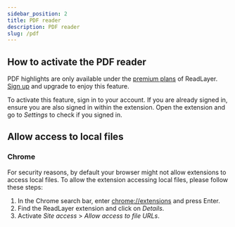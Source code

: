 ```yaml
---
sidebar_position: 2
title: PDF reader
description: PDF reader
slug: /pdf
---
```


## How to activate the PDF reader

PDF highlights are only available under the [premium plans](https://readlayer.com/pricing) of ReadLayer. [Sign up](https://readlayer.com/auth/signup) and upgrade to enjoy this feature.

To activate this feature, sign in to your account. If you are already signed in, ensure you are also signed in within the extension. Open the extension and go to _Settings_ to check if you signed in.

## Allow access to local files

### Chrome

For security reasons, by default your browser might not allow extensions to access local files. To allow the extension accessing local files, please follow these steps:
1. In the Chrome search bar, enter [chrome://extensions](chrome://extensions) and press Enter.
2. Find the ReadLayer extension and click on _Details_.
3. Activate _Site access_ > _Allow access to file URLs_.


